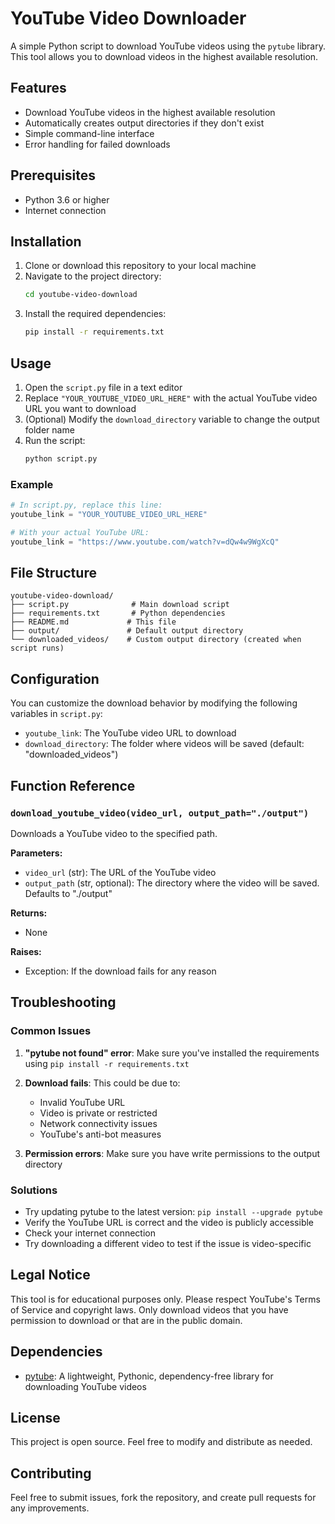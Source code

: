 # YouTube Video Downloader

A simple Python script to download YouTube videos using the `pytube` library. This tool allows you to download videos in the highest available resolution.

## Features

- Download YouTube videos in the highest available resolution
- Automatically creates output directories if they don't exist
- Simple command-line interface
- Error handling for failed downloads

## Prerequisites

- Python 3.6 or higher
- Internet connection

## Installation

1. Clone or download this repository to your local machine
2. Navigate to the project directory:
   ```bash
   cd youtube-video-download
   ```
3. Install the required dependencies:
   ```bash
   pip install -r requirements.txt
   ```

## Usage

1. Open the `script.py` file in a text editor
2. Replace `"YOUR_YOUTUBE_VIDEO_URL_HERE"` with the actual YouTube video URL you want to download
3. (Optional) Modify the `download_directory` variable to change the output folder name
4. Run the script:
   ```bash
   python script.py
   ```

### Example

```python
# In script.py, replace this line:
youtube_link = "YOUR_YOUTUBE_VIDEO_URL_HERE"

# With your actual YouTube URL:
youtube_link = "https://www.youtube.com/watch?v=dQw4w9WgXcQ"
```

## File Structure

```
youtube-video-download/
├── script.py              # Main download script
├── requirements.txt       # Python dependencies
├── README.md             # This file
├── output/               # Default output directory
└── downloaded_videos/    # Custom output directory (created when script runs)
```

## Configuration

You can customize the download behavior by modifying the following variables in `script.py`:

- `youtube_link`: The YouTube video URL to download
- `download_directory`: The folder where videos will be saved (default: "downloaded_videos")

## Function Reference

### `download_youtube_video(video_url, output_path="./output")`

Downloads a YouTube video to the specified path.

**Parameters:**
- `video_url` (str): The URL of the YouTube video
- `output_path` (str, optional): The directory where the video will be saved. Defaults to "./output"

**Returns:**
- None

**Raises:**
- Exception: If the download fails for any reason

## Troubleshooting

### Common Issues

1. **"pytube not found" error**: Make sure you've installed the requirements using `pip install -r requirements.txt`

2. **Download fails**: This could be due to:
   - Invalid YouTube URL
   - Video is private or restricted
   - Network connectivity issues
   - YouTube's anti-bot measures

3. **Permission errors**: Make sure you have write permissions to the output directory

### Solutions

- Try updating pytube to the latest version: `pip install --upgrade pytube`
- Verify the YouTube URL is correct and the video is publicly accessible
- Check your internet connection
- Try downloading a different video to test if the issue is video-specific

## Legal Notice

This tool is for educational purposes only. Please respect YouTube's Terms of Service and copyright laws. Only download videos that you have permission to download or that are in the public domain.

## Dependencies

- [pytube](https://github.com/pytube/pytube): A lightweight, Pythonic, dependency-free library for downloading YouTube videos

## License

This project is open source. Feel free to modify and distribute as needed.

## Contributing

Feel free to submit issues, fork the repository, and create pull requests for any improvements.